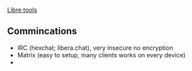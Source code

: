 [Libre tools](https://gitlab.com/ck-s-technology-news/privacy-tools-list-by-cktn/-/blob/main/Desktop%20Tools.md)

## Commincations
- IRC (hexchat; libera.chat), very insecure no encryption
- Matrix (easy to setup, many clients works on every device)
- 